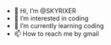 - 👋 Hi, I’m @SKYRIXER
- 👀 I’m interested in coding
- 🌱 I’m currently learning coding
- 📫 How to reach me by gmail

<!---
SKYRIXER/SKYRIXER is a ✨ special ✨ repository because its `README.md` (this file) appears on your GitHub profile.
You can click the Preview link to take a look at your changes.
--->
